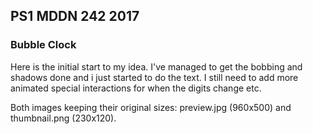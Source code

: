 ## PS1 MDDN 242 2017

### Bubble Clock

Here is the initial start to my idea. I've managed to get the bobbing and shadows done and i just started to do the text. I still need to add more animated special interactions for when the digits change etc.


Both images keeping their original sizes:
preview.jpg (960x500) and thumbnail.png (230x120).